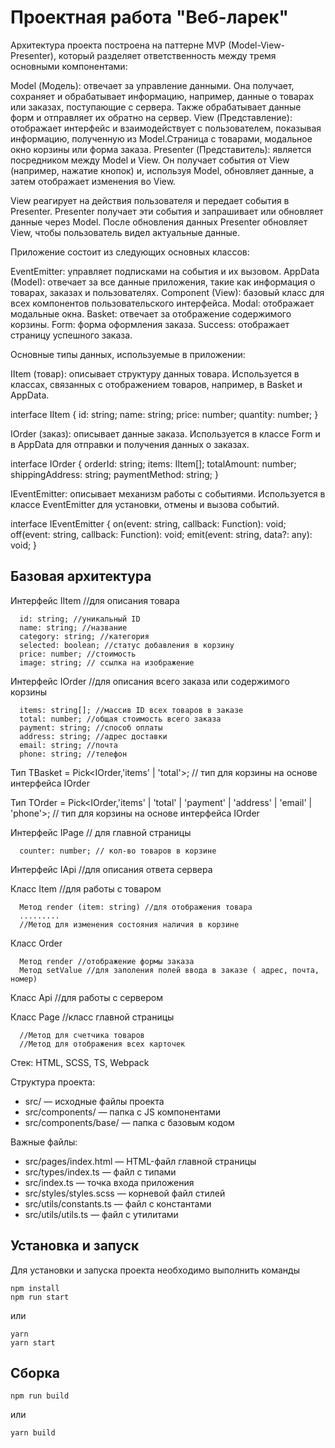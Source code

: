# Проектная работа "Веб-ларек"


Архитектура проекта построена на паттерне MVP (Model-View-Presenter), который разделяет ответственность между тремя основными компонентами:

Model (Модель): отвечает за управление данными. Она получает, сохраняет и обрабатывает информацию, например, данные о товарах или заказах, поступающие с сервера. Также обрабатывает данные форм и отправляет их обратно на сервер.
View (Представление): отображает интерфейс и взаимодействует с пользователем, показывая информацию, полученную из Model.Cтраница с товарами, модальное окно корзины или форма заказа.
Presenter (Представитель): является посредником между Model и View. Он получает события от View (например, нажатие кнопок) и, используя Model, обновляет данные, а затем отображает изменения во View.

View реагирует на действия пользователя и передает события в Presenter.
Presenter получает эти события и запрашивает или обновляет данные через Model.
После обновления данных Presenter обновляет View, чтобы пользователь видел актуальные данные.

Приложение состоит из следующих основных классов:

EventEmitter: управляет подписками на события и их вызовом.
AppData (Model): отвечает за все данные приложения, такие как информация о товарах, заказах и пользователях.
Component (View): базовый класс для всех компонентов пользовательского интерфейса.
Modal: отображает модальные окна.
Basket: отвечает за отображение содержимого корзины.
Form: форма оформления заказа.
Success: отображает страницу успешного заказа.

Основные типы данных, используемые в приложении:

IItem (товар): описывает структуру данных товара. Используется в классах, связанных с отображением товаров, например, в Basket и AppData.

interface IItem {
  id: string;
  name: string;
  price: number;
  quantity: number;
}

IOrder (заказ): описывает данные заказа. Используется в классе Form и в AppData для отправки и получения данных о заказах.

interface IOrder {
  orderId: string;
  items: IItem[];
  totalAmount: number;
  shippingAddress: string;
  paymentMethod: string;
}

IEventEmitter: описывает механизм работы с событиями. Используется в классе EventEmitter для установки, отмены и вызова событий.

interface IEventEmitter {
  on(event: string, callback: Function): void;
  off(event: string, callback: Function): void;
  emit(event: string, data?: any): void;
}



## Базовая архитектура

Интерфейс IItem //для описания товара
```
  id: string; //уникальный ID 
  name: string; //название
  category: string; //категория
  selected: boolean; //статус добавления в корзину 
  price: number; //стоимость 
  image: string; // ссылка на изображение
```

Интерфейс IOrder //для описания всего заказа или содержимого корзины
```
  items: string[]; //массив ID всех товаров в заказе 
  total: number; //общая стоимость всего заказа 
  payment: string; //способ оплаты
  address: string; //адрес доставки 
  email: string; //почта 
  phone: string; //телефон
```

Тип TBasket = Pick<IOrder,'items' | 'total'>; // тип для корзины на основе интерфейса IOrder 

Тип TOrder = Pick<IOrder,'items' | 'total' | 'payment' | 'address' | 'email' | 'phone'>; // тип для корзины на основе интерфейса IOrder 

Интерфейс IPage // для главной страницы 
```
  counter: number; // кол-во товаров в корзине
```

Интерфейс IApi //для описания ответа сервера

Класс Item //для работы с товаром 
```
  Метод render (item: string) //для отображения товара 
  ......... 
  //Метод для изменения состояния наличия в корзине
```

Класс Order  
```
  Метод render //отображение формы заказа
  Метод setValue //для заполения полей ввода в заказе ( адрес, почта, номер)
```

Класс Api //для работы с сервером

Класс Page //класс главной страницы 
```
  //Метод для счетчика товаров 
  //Метод для отображения всех карточек
```





Стек: HTML, SCSS, TS, Webpack

Структура проекта:
- src/ — исходные файлы проекта
- src/components/ — папка с JS компонентами
- src/components/base/ — папка с базовым кодом

Важные файлы:
- src/pages/index.html — HTML-файл главной страницы
- src/types/index.ts — файл с типами
- src/index.ts — точка входа приложения
- src/styles/styles.scss — корневой файл стилей
- src/utils/constants.ts — файл с константами
- src/utils/utils.ts — файл с утилитами

## Установка и запуск
Для установки и запуска проекта необходимо выполнить команды

```
npm install
npm run start
```

или

```
yarn
yarn start
```
## Сборка

```
npm run build
```

или

```
yarn build
```




